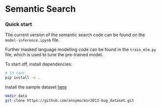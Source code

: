 # Semantic Search

### Quick start

The current version of the semantic search code can be found on the `model-inference.ipynb` file.

Further masked language modelling code can be found in the `train_mlm.py` file, which is used to tune the pre-trained model.

To start off, install dependencies:

```bash
# In root
pip install -e .
```

Install the sample dataset [here](https://github.com/ansymo/msr2013-bug_dataset)

```bash
mkdir data
git clone https://github.com/ansymo/msr2013-bug_dataset.git
```
